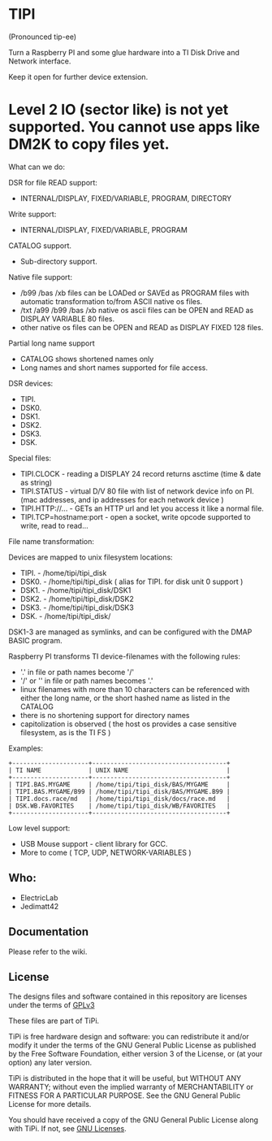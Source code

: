 # TIPI

(Pronounced tip-ee)

Turn a Raspberry PI and some glue hardware into a TI Disk Drive and Network interface. 

Keep it open for further device extension.

# Level 2 IO (sector like) is not yet supported. You cannot use apps like DM2K to copy files yet.

What can we do:

DSR for file READ support:

* INTERNAL/DISPLAY, FIXED/VARIABLE, PROGRAM, DIRECTORY

Write support:

* INTERNAL/DISPLAY, FIXED/VARIABLE, PROGRAM

CATALOG support. 

* Sub-directory support.

Native file support:

* /b99 /bas /xb files can be LOADed or SAVEd as PROGRAM files with automatic transformation to/from ASCII native os files.
* /txt /a99 /b99 /bas /xb native os ascii files can be OPEN and READ as DISPLAY VARIABLE 80 files.
* other native os files can be OPEN and READ as DISPLAY FIXED 128 files.

Partial long name support

* CATALOG shows shortened names only
* Long names and short names supported for file access.

DSR devices: 

* TIPI. 
* DSK0. 
* DSK1. 
* DSK2. 
* DSK3. 
* DSK.

Special files:

* TIPI.CLOCK - reading a DISPLAY 24 record returns asctime (time & date as string)
* TIPI.STATUS - virtual D/V 80 file with list of network device info on PI. (mac addresses, and ip addresses for each network device )
* TIPI.HTTP://... - GETs an HTTP url and let you access it like a normal file.
* TIPI.TCP=hostname:port - open a socket, write opcode supported to write, read to read... 

File name transformation:

Devices are mapped to unix filesystem locations:

* TIPI. - /home/tipi/tipi_disk
* DSK0. - /home/tipi/tipi_disk ( alias for TIPI. for disk unit 0 support )
* DSK1. - /home/tipi/tipi_disk/DSK1
* DSK2. - /home/tipi/tipi_disk/DSK2
* DSK3. - /home/tipi/tipi_disk/DSK3
* DSK.<vol> - /home/tipi/tipi_disk/<vol>

DSK1-3 are managed as symlinks, and can be configured with the DMAP BASIC program.

Raspberry PI transforms TI device-filenames with the following rules:

* '.' in file or path names become '/'
* '/' or '\' in file or path names becomes '.'
* linux filenames with more than 10 characters can be referenced with either the long name, or the short hashed name
  as listed in the CATALOG
* there is no shortening support for directory names
* capitolization is observed ( the host os provides a case sensitive filesystem, as is the TI FS )

Examples:

```
+---------------------+-------------------------------------+
| TI NAME             | UNIX NAME                           |
+---------------------+-------------------------------------+
| TIPI.BAS.MYGAME     | /home/tipi/tipi_disk/BAS/MYGAME     |
| TIPI.BAS.MYGAME/B99 | /home/tipi/tipi_disk/BAS/MYGAME.B99 |
| TIPI.docs.race/md   | /home/tipi/tipi_disk/docs/race.md   |
| DSK.WB.FAVORITES    | /home/tipi/tipi_disk/WB/FAVORITES   |
+---------------------+-------------------------------------+
```

Low level support:

* USB Mouse support - client library for GCC.
* More to come ( TCP, UDP, NETWORK-VARIABLES )

## Who: 

* ElectricLab
* Jedimatt42

## Documentation

Please refer to the wiki.

## License 

The designs files and software contained in this repository are licenses under the terms of [GPLv3](https://www.gnu.org/licenses/quick-guide-gplv3.en.html)

These files are part of TiPi.

TiPi is free hardware design and software: you can redistribute it and/or modify it under the terms of the GNU General Public License as published by the Free Software Foundation, either version 3 of the License, or (at your option) any later version.

TiPi is distributed in the hope that it will be useful, but WITHOUT ANY WARRANTY; without even the implied warranty of MERCHANTABILITY or FITNESS FOR A PARTICULAR PURPOSE.  See the GNU General Public License for more details.

You should have received a copy of the GNU General Public License along with TiPi.  If not, see [GNU Licenses](http://www.gnu.org/licenses/).

